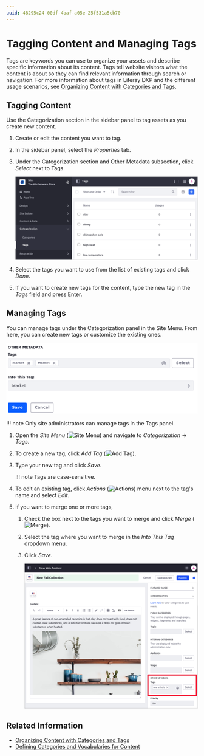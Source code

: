 ```yaml
---
uuid: 48295c24-00df-4baf-a05e-25f531a5cb70
---
```

# Tagging Content and Managing Tags

Tags are keywords you can use to organize your assets and describe specific information about its content. Tags tell website visitors what the content is about so they can find relevant information through search or navigation. For more information about tags in Liferay DXP and the different usage scenarios, see [Organizing Content with Categories and Tags](./organizing-content-with-categories-and-tags.md).

## Tagging Content

Use the Categorization section in the sidebar panel to tag assets as you create new content.

1. Create or edit the content you want to tag.
1. In the sidebar panel, select the *Properties* tab.
1. Under the Categorization section and Other Metadata subsection, click *Select* next to Tags.

    ![Access the tagging options under the categorization section of the sidebar panel.](./tagging-content-and-managing-tags/images/02.png)

1. Select the tags you want to use from the list of existing tags and click *Done*.
1. If you want to create new tags for the content, type the new tag in the *Tags* field and press Enter.

## Managing Tags

You can manage tags under the Categorization panel in the Site Menu. From here, you can create new tags or customize the existing ones.

![Managing tags is in the Site Menu.](./tagging-content-and-managing-tags/images/03.png)

!!! note
Only site administrators can manage tags in the Tags panel.

1. Open the *Site Menu* (![Site Menu](../../images/icon-product-menu.png)) and navigate to *Categorization* &rarr; *Tags*.
1. To create a new tag, click *Add Tag* (![Add Tag](./../../images/icon-add.png)).
1. Type your new tag and click *Save*.

    !!! note
    Tags are case-sensitive.

1. To edit an existing tag, click *Actions* (![Actions](./../../images/icon-actions.png)) menu next to the tag's name and select *Edit*.
1. If you want to merge one or more tags,

    1. Check the box next to the tags you want to merge and click *Merge* (![Merge](../../images/icon-merge.png)).
    1. Select the tag where you want to merge in the *Into This Tag* dropdown menu.
    1. Click *Save*.

       ![You can merge two or more tags into a single one](./tagging-content-and-managing-tags/images/01.png)

## Related Information

- [Organizing Content with Categories and Tags](./organizing-content-with-categories-and-tags.md)
- [Defining Categories and Vocabularies for Content](./defining-categories-and-vocabularies-for-content.md)
